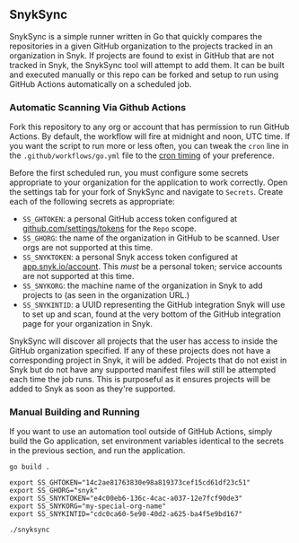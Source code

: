 ## SnykSync

SnykSync is a simple runner written in Go that quickly compares the repositories in a given GitHub organization to the 
projects tracked in an organization in Snyk. If projects are found to exist in GitHub that are not tracked in
Snyk, the SnykSync tool will attempt to add them. It can be built and executed manually or this repo can be forked
and setup to run using GitHub Actions automatically on a scheduled job.

### Automatic Scanning Via Github Actions

Fork this repository to any org or account that has permission to run GitHub Actions. By default, the workflow
will fire at midnight and noon, UTC time. If you want the script to run more or less often, you can tweak
the `cron` line in the `.github/workflows/go.yml` file to the [cron timing](https://crontab.guru/) of your
preference. 

Before the first scheduled run, you must configure some secrets appropriate to your organization for the application
to work correctly. Open the settings tab for your fork of SnykSync and navigate to `Secrets`. Create each of the
following secrets as appropriate:

* `SS_GHTOKEN`: a personal GitHub access token configured at
[github.com/settings/tokens](https://github.com/settings/tokens) for the `Repo` scope.
* `SS_GHORG`: the name of the organization in GitHub to be scanned. User orgs are not supported at this time.
* `SS_SNYKTOKEN`: a personal Snyk access token configured at [app.snyk.io/account](https://app.snyk.io/account). This
_must_ be a personal token; service accounts are not supported at this time.
* `SS_SNYKORG`: the machine name of the organization in Snyk to add projects to (as seen in the organization URL.)
* `SS_SNYKINTID`: a UUID representing the GitHub integration Snyk will use to set up and scan, found at the very bottom of 
the GitHub integration page for your organization in Snyk.

SnykSync will discover all projects that the user has access to inside the GitHub organization specified. If any of these
projects does not have a corresponding project in Snyk, it will be added. Projects that do not exist in Snyk but do not
have any supported manifest files will still be attempted each time the job runs. This is purposeful as it ensures
projects will be added to Snyk as soon as they're supported.

### Manual Building and Running

If you want to use an automation tool outside of GitHub Actions, simply build the Go application, set environment
variables identical to the secrets in the previous section, and run the application.

```shell script
go build .

export SS_GHTOKEN="14c2ae81763830e98a819373cef15cd61df23c51"
export SS_GHORG="snyk"
export SS_SNYKTOKEN="e4c00eb6-136c-4cac-a037-12e7fcf90de3"
export SS_SNYKORG="my-special-org-name"
export SS_SNYKINTID="cdc0ca60-5e90-40d2-a625-ba4f5e9bd167"

./snyksync
```
